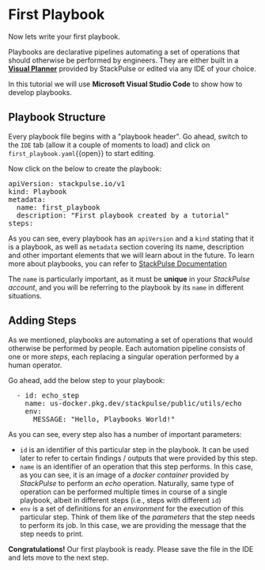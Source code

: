 # First Playbook



Now lets write your first playbook. 

Playbooks are declarative pipelines automating a set of operations that should otherwise be performed by engineers. They are either built in a [**Visual Planner**](https://app.stackpulse.io/playbook/create) provided by StackPulse or edited via any IDE of your choice.

In this tutorial we will use **Microsoft Visual Studio Code** to show how to develop playbooks.



## Playbook Structure



Every playbook file begins with a "playbook header". Go ahead, switch to the `IDE` tab (allow it a couple of moments to load) and click on  `first_playbook.yaml`{{open}}  to start editing.

Now click on the below to create the playbook:

<pre class="file" data-filename="first_playbook.yaml" data-target="replace">apiVersion: stackpulse.io/v1
kind: Playbook
metadata:
  name: first_playbook
  description: "First playbook created by a tutorial"
steps:
</pre>


As you can see, every playbook has an `apiVersion` and a `kind` stating that it is a playbook, as well as `metadata` section covering its name, description and other important elements that we will learn about in the future.
To learn more about playbooks, you can refer to [StackPulse Documentation](https://docs.stackpulse.io/playbooks/#playbook-structure)

The `name` is particularly important, as it must be **unique** in your _StackPulse account_, and you will be referring to the playbook by its `name` in different situations.

## Adding Steps

As we mentioned, playbooks are automating a set of operations that would otherwise be performed by people. Each automation pipeline consists of one or more *steps*, each replacing a singular operation performed by a human operator.


Go ahead, add the below step to your playbook:

<pre class="file" data-filename="first_playbook.yaml" data-target="append">  - id: echo_step
    name: us-docker.pkg.dev/stackpulse/public/utils/echo
    env:
      MESSAGE: "Hello, Playbooks World!"
</pre>

As you can see, every step also has a number of important parameters:
* `id` is an identifier of this particular step in the playbook. It can be used later to refer to certain findings / outputs that were provided by this step.
* `name` is an identifier of an operation that this step performs. In this case, as you can see, it is an image of a *docker container* provided by _StackPulse_ to perform an _echo_ operation. Naturally, same type of operation can be performed multiple times in course of a single playbook, albeit in different steps (i.e., steps with different `id`)
* `env` is a set of definitions for an _environment_ for the execution of this particular step. Think of them like of the _parameters_ that the step needs to perform its job. In this case, we are providing the message that the step needs to print.

**Congratulations!** Our first playbook is ready. Please save the file in the IDE and lets move to the next step.


